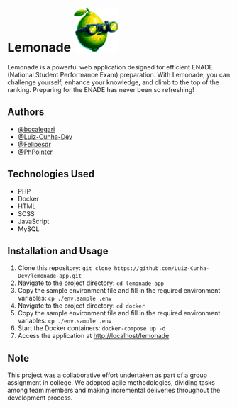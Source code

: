 # Lemonade <img src="app/views/pages/assets/imgs/home/initial.png" alt="Lemonade" width="100" height="100">

Lemonade is a powerful web application designed for efficient ENADE (National Student Performance Exam) preparation. With Lemonade, you can challenge yourself, enhance your knowledge, and climb to the top of the ranking. Preparing for the ENADE has never been so refreshing!

## Authors

- [@bccalegari](https://github.com/bccalegari)
- [@Luiz-Cunha-Dev](https://github.com/Luiz-Cunha-Dev)
- [@Felipesdr](https://github.com/Felipesdr)
- [@PhPointer](https://github.com/PhPointer)

## Technologies Used

- PHP
- Docker
- HTML
- SCSS
- JavaScript
- MySQL

## Installation and Usage

1. Clone this repository: `git clone https://github.com/Luiz-Cunha-Dev/lemonade-app.git`
2. Navigate to the project directory: `cd lemonade-app`
3. Copy the sample environment file and fill in the required environment variables: `cp ./env.sample .env`
4. Navigate to the project directory: `cd docker`
5. Copy the sample environment file and fill in the required environment variables: `cp ./env.sample .env`
6. Start the Docker containers: `docker-compose up -d`
7. Access the application at [http://localhost/lemonade](http://localhost/lemonade)

## Note

This project was a collaborative effort undertaken as part of a group assignment in college. We adopted agile methodologies, dividing tasks among team members and making incremental deliveries throughout the development process.
